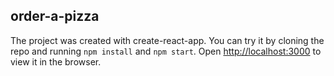 
## order-a-pizza

The project was created with create-react-app. You can try it by cloning the repo and running `npm install` and `npm start`.
Open [http://localhost:3000](http://localhost:3000) to view it in the browser.


